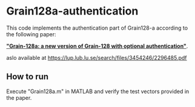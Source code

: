 # Grain128a-authentication

This code implements the authentication part of Grain128-a according to the following paper:

[**"Grain-128a: a new version of Grain-128 with optional authentication"**](https://dl.acm.org/doi/10.1504/IJWMC.2011.044106).

aslo available at https://lup.lub.lu.se/search/files/3454246/2296485.pdf

## How to run

Execute "Grain128a.m" in MATLAB and verify the test vectors provided in the paper.
